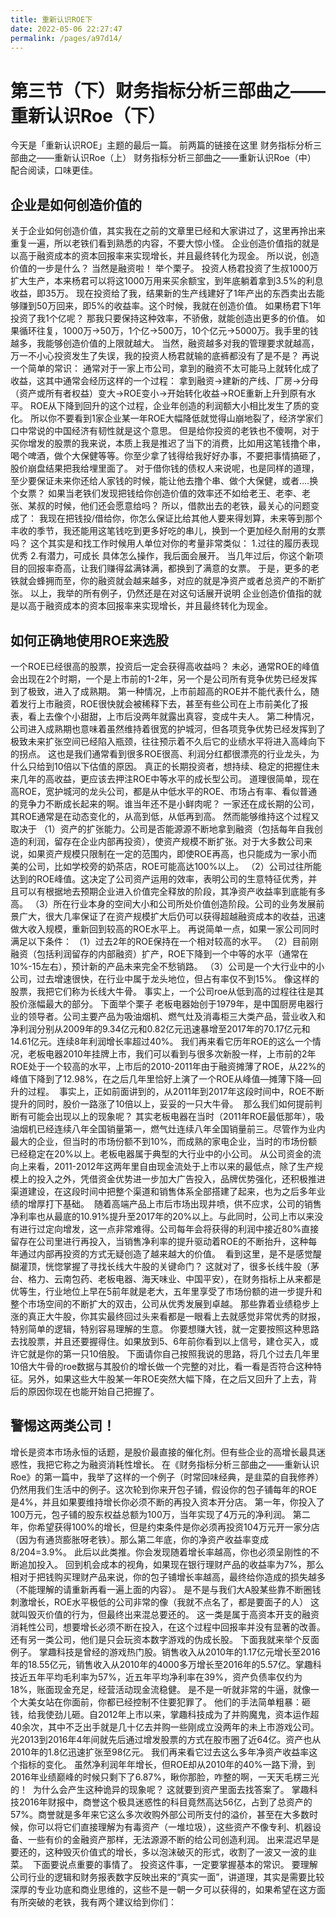 ```yaml
---
title: 重新认识ROE下
date: 2022-05-06 22:27:47
permalink: /pages/a97d14/
---
```

# 第三节（下）财务指标分析三部曲之——重新认识Roe（下）

今天是「重新认识ROE」主题的最后一篇。
前两篇的链接在这里
财务指标分析三部曲之——重新认识Roe（上）
财务指标分析三部曲之——重新认识Roe（中）
配合阅读，口味更佳。

## 企业是如何创造价值的
关于企业如何创造价值，其实我在之前的文章里已经和大家讲过了，这里再拎出来重复一遍，所以老铁们看到熟悉的内容，不要大惊小怪。
企业创造价值指的就是以高于融资成本的资本回报率来实现增长，并且最终转化为现金。
所以说，创造价值的一步是什么？
当然是融资啦！
举个栗子。
投资人杨君投资了生叔1000万扩大生产，本来杨君可以将这1000万用来买余额宝，到年底躺着拿到3.5%的利息收益，即35万。
现在投资给了我，结果新的生产线建好了1年产出的东西卖出去能够赚到50万回来，即5%的收益率。这个时候，我就在创造价值。
如果杨君下1年投资了我1个亿呢？
那我只要保持这种效率，不骄傲，就能创造出更多的价值。
如果循环往复，1000万→50万，1个亿→500万，10个亿元→5000万。我手里的钱越多，我能够创造价值的上限就越大。
当然，融资越多对我的管理要求就越高，万一不小心投资发生了失误，我的投资人杨君就输的底裤都没有了是不是？
再说一个简单的常识：
通常对于一家上市公司，拿到的融资不太可能马上就转化成了收益，这其中通常会经历这样的一个过程：
拿到融资→建新的产线、厂房→分母（资产或所有者权益）变大→ROE变小→开始转化收益→ROE重新上升到原有水平。
ROE从下降到回升的这个过程，企业年创造的利润额大小相比发生了质的变化。
所以你不要看到1家企业某一年ROE大幅降低就觉得山崩地裂了，经济学家们口中常说的中国经济有韧性就是这个意思。
但是给你投资的老铁也不傻啊，对于买你增发的股票的我来说，本质上我是推迟了当下的消费，比如用这笔钱撸个串，喝个啤酒，做个大保健等等。你至少拿了钱得给我好好办事，不要把事情搞砸了，股价崩盘结果把我给埋里面了。
对于借你钱的债权人来说呢，也是同样的道理，至少要保证未来你还给人家钱的时候，能让他去撸个串、做个大保健，或者....换个女票？
如果当老铁们发现把钱给你创造价值的效率还不如给老王、老李、老张、某叔的时候，他们还会愿意给吗？
所以，借款出去的老铁，最关心的问题变成了：
我现在把钱投/借给你，你怎么保证比给其他人要来得划算，未来等到那个丰收的季节，我还能用这笔钱吃到更多好吃的串儿，换到一个更加经久耐用的女票吗？
这个其实是和找工作时候用人单位对你的考量非常类似：
1.过往的履历表现优秀
2.有潜力，可成长
具体怎么操作，我后面会展开。
当几年过后，你这个新项目的回报率奇高，让我们赚得盆满钵满，都换到了满意的女票。
于是，更多的老铁就会蜂拥而至，你的融资就会越来越多，对应的就是净资产或者总资产的不断扩张。
以上，我举的所有例子，仍然还是在对这句话展开说明
企业创造价值指的就是以高于融资成本的资本回报率来实现增长，并且最终转化为现金。

## 如何正确地使用ROE来选股
一个ROE已经很高的股票，投资后一定会获得高收益吗？
未必，通常ROE的峰值会出现在2个时期，一个是上市前的1-2年，另一个是公司所有竞争优势已经发挥到了极致，进入了成熟期。
第一种情况，上市前超高的ROE并不能代表什么，随着发行上市融资，ROE很快就会被稀释下去，甚至有些公司在上市前美化了报表，看上去像个小甜甜，上市后没两年就露出真容，变成牛夫人。
第二种情况，公司进入成熟期也意味着虽然维持着很宽的护城河，但各项竞争优势已经发挥到了极致未来扩张空间已经陷入瓶颈，往往预示着不久后它的业绩水平将进入高峰向下的拐点。
这也是我们通常看到很多ROE很高、利润分红都很漂亮的行业龙头，为什么只给到10倍以下估值的原因。
真正的长期投资者，想持续、稳定的把握住未来几年的高收益，更应该去押注ROE中等水平的成长型公司。
道理很简单，现在高ROE，宽护城河的龙头公司，都是从中低水平的ROE、市场占有率、看似普通的竞争力不断成长起来的啊。谁当年还不是小鲜肉呢？
一家还在成长期的公司，其ROE通常是在动态变化的，从高到低，从低再到高。
然而能够维持这个过程又取决于
（1）资产的扩张能力。公司是否能源源不断地拿到融资（包括每年自我创造的利润，留存在企业内部再投资），使资产规模不断扩张。对于大多数公司来说，如果资产规模只限制在一定的范围内，即使ROE再高，也只能成为一家小而美的公司，比如学校旁的奶茶店，ROE可能高达100%以上。
（2）公司过往所能达到的ROE峰值。这决定了公司资产运用的效率，表明公司的生意特征优秀，并且可以有根据地去预期企业进入价值完全释放的阶段，其净资产收益率到底能有多高。
（3）所在行业本身的空间大小和公司所处价值创造阶段。公司的业务发展前景广大，很大几率保证了在资产规模扩大后仍可以获得超越融资成本的收益，迅速做大收入规模，重新回到较高的ROE水平上。
再说简单一点，如果一家公司同时满足以下条件：
（1）过去2年的ROE保持在一个相对较高的水平。
（2）目前刚融资（包括利润留存的内部融资）扩产，ROE下降到一个中等的水平（通常在10%-15左右），预计新的产品未来完全不愁销路。
（3）公司是一个大行业中的小公司，过去增速很快，在行业中属于龙头地位，但占有率仅不到15%。
像这样的股票，我把它们称为长线大牛骨。
事实上，一个公司roe从低到高的过程往往是其股价涨幅最大的部分。
下面举个栗子
老板电器始创于1979年，是中国厨房电器行业的领导者。公司主要产品为吸油烟机、燃气灶及消毒柜三大类产品，营业收入和净利润分别从2009年的9.34亿元和0.82亿元迅速暴增至2017年的70.17亿元和14.61亿元。连续8年利润增长率超过40%。
我们再来看它历年ROE的这么一个情况，老板电器2010年挂牌上市，我们可以看到与很多次新股一样，上市前的2年ROE处于一个较高的水平，上市后的2010-2011年由于融资摊薄了ROE，从22%的峰值下降到了12.98%，在之后几年里恰好上演了一个ROE从峰值—摊薄下降—回升的过程。
<img :src="$withBase('/images/roe/2.jpg')" >
事实上，正如前面讲到的，从2011年到2017年这段时间中，ROE不断提升的同时，股价一路涨了10倍以上，妥妥的一只大牛骨。
<img :src="$withBase('/images/roe/3.jpg')" >
那么我们如何提前判断有可能会出现以上的现象呢？
其实老板电器在当时（2011年ROE最低那年），吸油烟机已经连续八年全国销量第一，燃气灶连续八年全国销量前三。尽管作为业内最大的企业，但当时的市场份额不到10%，而成熟的家电企业，当时的市场份额已经稳定在20%以上。老板电器属于典型的大行业中的小公司。
从公司资金的流向上来看，2011-2012年这两年里自由现金流处于上市以来的最低点，除了生产规模上的投入之外，凭借资金优势进一步加大广告投入，品牌优势强化，还积极推进渠道建设，在这段时间中把整个渠道和销售体系全部搭建了起来，也为之后多年业绩的增厚打下基础。
<img :src="$withBase('/images/roe/4.jpg')" >
随着高端产品上市后市场出现井喷，供不应求，公司的销售净利率也从最底的10.91%提升至2017年的20%以上。与此同时，公司上市以来没有进行过定向增发，这一点非常难得。公司每年会将获得的利润中接近80%直接留存在公司里进行再投入，当销售净利率的提升驱动着ROE的不断抬升，这种每年通过内部再投资的方式无疑创造了越来越大的价值。
<img :src="$withBase('/images/roe/5.jpg')" >
看到这里，是不是感觉醍醐灌顶，恍惚掌握了寻找长线大牛股的关键命门？
这就对了，很多长线牛股（茅台、格力、云南包药、老板电器、海天味业、中国平安），在财务指标上从来都是优等生，行业地位上早在5前年就是老大，五年里享受了市场份额的进一步提升和整个市场空间的不断扩大的双击，公司从优秀发展到卓越。
那些靠着业绩稳步上涨的真正大牛股，你其实最终回过头来看都是一眼看上去就感觉非常优秀的财报，特别简单的逻辑，特别容易理解的生意。
你要想赚大钱，就一定要按照这种思路去找股票，并且还要握得住。如果放到5、6年前你看到以上信号，建仓买入，或许它就是你的第一只10倍股。
下面请你自己按照我说的思路，将几个过去几年里10倍大牛骨的roe数据与其股价的增长做一个完整的对比，看一看是否符合这种特征。另外，如果这些大牛股某一年ROE突然大幅下降，在之后又回升了上去，背后的原因你现在也能开始自己把握了。

## 警惕这两类公司！
增长是资本市场永恒的话题，是股价最直接的催化剂。但有些企业的高增长最具迷惑性，我把它称之为融资消耗性增长。
在《财务指标分析三部曲之——重新认识Roe》的第一篇中，我举了这样的一个例子（时常回味经典，是韭菜的自我修养）
仍然用我们生活中的例子。这次轮到你来开包子铺，假设你的包子铺每年的ROE是4%，并且如果要维持增长你必须不断的再投入资本开分店。
第一年，你投入了100万元，包子铺的股东权益总额为100万，当年实现了4万元的净利润。
第二年，你希望获得100%的增长，但是约束条件是你必须再投资104万元开一家分店（因为有通货膨胀呀老铁）。那么第二年底，你的净资产收益率变成8/204=3.9%。
此后以此类推。你会发现随着增长率越高，你也必须呈刚性的不断追加投入。
回到机会成本的视角，如果现在银行理财产品的收益率为7%，那么相对于把钱购买理财产品来说，你的包子铺增长率越高，最终给你造成的损失越多（不能理解的请重新再看一遍上面的内容）。
是不是与我们大A股某些靠不断圈钱刺激增长，ROE水平极低的公司非常的像（我就不点名了，都是要面子的人）
这就叫毁灭价值的行为，但最终出来混总要还的。
这一类是属于高资本开支的融资消耗性公司，想要增长必须不断在投入，在这个过程中回报率并没有显著的改善。
还有另一类公司，他们是只会玩资本数字游戏的伪成长股。
下面我就来举个反面例子。
掌趣科技是曾经的游戏热门股。销售收入从2010年的1.17亿元增长至2016年的18.55亿元，销售收入从2010年的4000多万增长至2016年的5.57亿。掌趣科技近五年平均毛利率为57%，近五年平均净利率在39%，资产负债率仅约为18%，账面现金充足，经营活动现金流稳健。
是不是一听就非常的牛逼，就像一个大美女站在你面前，你都已经控制不住要犯罪了。
他们的手法简单粗暴：砸钱，给我使劲儿砸。自2012年上市以来，掌趣科技成为了并购魔鬼，资本运作超40余次，其中不乏出手就是几十亿去并购一些刚成立没两年的未上市游戏公司。
光2013到2016年4年间就先后通过增发股票的方式在股市圈了近64亿。资产也从2010年的1.8亿迅速扩张至98亿元。
我们再来看它过去这么多年净资产收益率这个指标的变化。
虽然净利润年年增长，但ROE却从2010年的40%一路下滑，到2016年业绩巅峰的时候只剩下了6.87%，瞅你那脸，咋整的啊，一天天毛楞三光的！
<img :src="$withBase('/images/roe/6.jpg')" >
为什么会产生这种诡异的现象呢？
这就要到资产里面去找答案了。
掌趣科技2016年财报中，商誉这个极具迷惑性的科目竟然高达56亿，占到了总资产的57%。商誉就是多年来它这么多次收购外部公司所支付的溢价，甚至在大多数时候，你可以将它们直接理解为有毒资产（一堆垃圾），这些资产不像专利、机器设备、一些有价的金融资产那样，无法源源不断的给公司创造利润。
出来混迟早是要还的，这种毁灭价值式的增长，多以泡沫破灭的形式，收割了一波又一波的韭菜。
<img :src="$withBase('/images/roe/7.jpg')" >
下面要说点重要的事情了。
投资这件事，一定要掌握基本的常识。
要理解公司行业的逻辑和财务报表数字反映出来的“真实一面”，讲道理，其实是需要比较深厚的专业功底和商业思维的，这些不是一朝一夕可以获得的，如果希望在这方面有所突破的老铁，我有两个建议给到你们：
